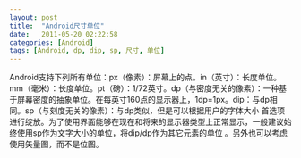 ```yaml
---
layout: post
title:  "Android尺寸单位"
date:   2011-05-20 02:22:58
categories: [Android]
tags: [Android, dp, dip, sp, 尺寸, 单位]
---
```


Android支持下列所有单位：px（像素）：屏幕上的点。in（英寸）：长度单位。mm（毫米）：长度单位。pt（磅）：1/72英寸。dp（与密度无关的像素）：一种基于屏幕密度的抽象单位。在每英寸160点的显示器上，1dp=1px。dip：与dp相同。sp（与刻度无关的像素）：与dp类似，但是可以根据用户的字体大小 首选项进行绽放。为了使用界面能够在现在和将来的显示器类型上正常显示，一般建议始终使用sp作为文字大小的单位，将dip/dp作为其它元素的单位 。另外也可以考虑使用矢量图，而不是位图。